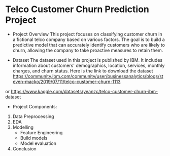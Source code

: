 # Telco Customer Churn Prediction Project

* Project Overview
This project focuses on classifying customer churn in a fictional telco company based on various factors. The goal is to build a predictive model that can accurately identify customers who are likely to churn, allowing the company to take proactive measures to retain them.

* Dataset
The dataset used in this project is published by IBM. It includes information about customers' demographics, location, services, monthly charges, and churn status. 
Here is the link to download the dataset
https://community.ibm.com/community/user/businessanalytics/blogs/steven-macko/2019/07/11/telco-customer-churn-1113

or 
https://www.kaggle.com/datasets/yeanzc/telco-customer-churn-ibm-dataset

* Project Components:
1. Data Preprocessing
2. EDA
3. Modelling
   - Feature Engineering
   - Build models
   - Model evaluation
4. Conclusion
